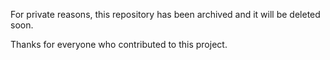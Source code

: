 For private reasons, this repository has been archived and it will be deleted soon.

Thanks for everyone who contributed to this project.